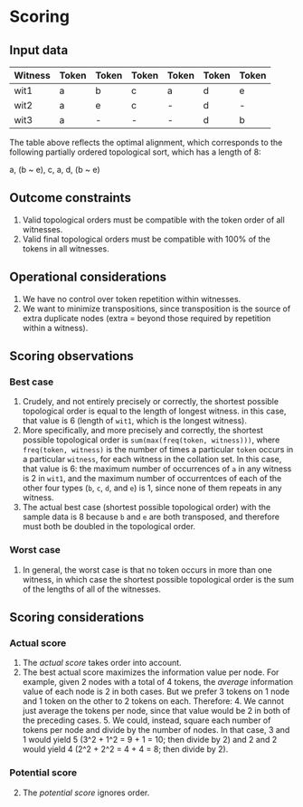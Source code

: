 # Scoring

## Input data

Witness | Token | Token | Token | Token | Token | Token
---|---|---|---|---|---|---
wit1|a|b|c|a|d|e
wit2|a|e|c|-|d|-
wit3|a|-|-|-|d|b

The table above reflects the optimal alignment, which corresponds to the following partially ordered topological sort, which has a length of 8:

a, (b ~ e), c, a, d, (b ~ e)

## Outcome constraints

1. Valid topological orders must be compatible with the token order of all witnesses.
2. Valid final topological orders must be compatible with 100% of the tokens in all witnesses.

## Operational considerations

1. We have no control over token repetition within witnesses.
2. We want to minimize transpositions, since transposition is the source of extra duplicate nodes (extra = beyond those required by repetition within a witness).

## Scoring observations

### Best case

1. Crudely, and not entirely precisely or correctly, the shortest possible topological order is equal to the length of longest witness. in this case, that value is 6 (length of `wit1`, which is the longest witness).
1. More specifically, and more precisely and correctly, the shortest possible topological order is `sum(max(freq(token, witness)))`, where `freq(token, witness)` is the number of times a particular `token` occurs in a particular `witness`, for each witness in the collation set. In this case, that value is 6: the maximum number of occurrences of `a` in any witness is 2 in `wit1`, and the maximum number of occurrentces of each of the other four types (`b`, `c`, `d`, and `e`) is 1, since none of them repeats in any witness.
1. The actual best case (shortest possible topological order) with the sample data is 8 because `b` and `e` are both transposed, and therefore must both be doubled in the topological order.

### Worst case

1. In general, the worst case is that no token occurs in more than one witness, in which case the shortest possible topological order is the sum of the lengths of all of the witnesses.

## Scoring considerations

### Actual score

1. The *actual score* takes order into account.
3. The best actual score maximizes the information value per node. For example, given 2 nodes with a total of 4 tokens, the *average* information value of each node is 2 in both cases. But we prefer 3 tokens on 1 node and 1 token on the other to 2 tokens on each. Therefore:
	4. We cannot just average the tokens per node, since that value would be 2 in both of the preceding cases.
	5. We could, instead, square each number of tokens per node and divide by the number of nodes. In that case, 3 and 1 would yield 5 (3^2 + 1^2 = 9 + 1 = 10; then divide by 2) and 2 and 2 would yield 4 (2^2 + 2^2 = 4 + 4 = 8; then divide by 2).

### Potential score

2. The *potential score* ignores order.
